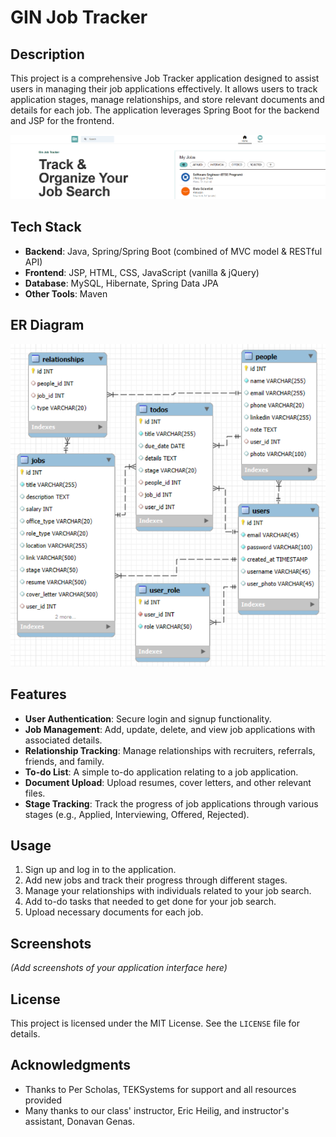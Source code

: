 # GIN Job Tracker
## Description
This project is a comprehensive Job Tracker application designed to assist users in managing their job applications effectively. It allows users to track application stages, manage relationships, and store relevant documents and details for each job. The application leverages Spring Boot for the backend and JSP for the frontend.

![alt text](https://github.com/odthientho/GinJobTracker/blob/main/src/main/webapp/pub/images/banner.png?raw=true)
## Tech Stack
- **Backend**: Java, Spring/Spring Boot (combined of  MVC model & RESTful API)
- **Frontend**: JSP, HTML, CSS, JavaScript (vanilla & jQuery)
- **Database**: MySQL, Hibernate, Spring Data JPA
- **Other Tools**: Maven

## ER Diagram
![alt text](https://github.com/odthientho/GinJobTracker/blob/main/src/main/webapp/pub/images/er-diagram.jpg?raw=true)

## Features
- **User Authentication**: Secure login and signup functionality.
- **Job Management**: Add, update, delete, and view job applications with associated details.
- **Relationship Tracking**: Manage relationships with recruiters, referrals, friends, and family.
- **To-do List**: A simple to-do application relating to a job application.
- **Document Upload**: Upload resumes, cover letters, and other relevant files.
- **Stage Tracking**: Track the progress of job applications through various stages (e.g., Applied, Interviewing, Offered, Rejected).
   
## Usage
1. Sign up and log in to the application.
2. Add new jobs and track their progress through different stages.
3. Manage your relationships with individuals related to your job search.
4. Add to-do tasks that needed to get done for your job search.
5. Upload necessary documents for each job.

## Screenshots
*(Add screenshots of your application interface here)*

## License
This project is licensed under the MIT License. See the `LICENSE` file for details.

## Acknowledgments
- Thanks to Per Scholas, TEKSystems for support and all resources provided
- Many thanks to our class' instructor, Eric Heilig, and instructor's assistant, Donavan Genas.